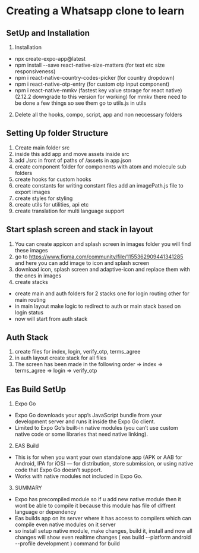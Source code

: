 # Creating a Whatsapp clone to learn

## SetUp and Installation

1. Installation
- npx create-expo-app@latest
- npm install --save react-native-size-matters (for text etc size responsiveness)
- npm i react-native-country-codes-picker  (for country dropdown)
- npm i react-native-otp-entry (for custom otp input component)
- npm i react-native-mmkv  (fastest key value storage for react native) (2.12.2 downgrade to this version for working)
for mmkv there need to be done a few things so see them go to utils.js in utils
2. Delete all the hooks, compo, script, app and non neccessary folders

## Setting Up folder Structure

1. Create main folder src 
2. inside this add app and move assets inside src
3. add ./src in front of paths of /assets in app.json
4. create component folder for components with atom and molecule sub folders
5. create hooks for custom hooks
6. create constants for writing constant files add an imagePath.js file to export images
7. create styles for styling
8. create utils for utilities, api etc
9. create translation for  multi language support

## Start splash screen and stack in layout

1. You can create appicon and splash screen in images folder you will find these images
2. go to https://www.figma.com/community/file/1155362909441341285 and here you can add image to icon and splash screen
3. download icon, splash screen and adaptive-icon and replace them with the ones in images
4. create stacks
- create main and auth folders for 2 stacks one for login routing other for main routing
- in main layout make logic to redirect to auth or main stack based on login status
- now will start from auth stack

## Auth Stack
1. create files for index, login, verify_otp, terms_agree
2. in auth layout create stack for all files
3. The screen has been made in the following order
   => index => terms_agree => login => verify_otp

## Eas Build SetUp

1. Expo Go
- Expo Go downloads your app’s JavaScript bundle from your development server and runs it inside the Expo Go client.
- Limited to Expo Go’s built-in native modules (you can’t use custom native code or some libraries that need native linking).

2. EAS Build
- This is for when you want your own standalone app (APK or AAB for Android, IPA for iOS) — for distribution, store submission, or using native code that Expo Go doesn’t support.
- Works with native modules not included in Expo Go.

3. SUMMARY
- Expo has precompiled module so if u add new native module then it wont be able to compile it because this module has file of diffrent language or dependency
- Eas builds app on its server where it has access to compilers which can compile even native modules on it server
- so install setup native module, make changes, build it, install and now all changes will show even realtime changes
( eas build --platform android --profile development ) command for build



